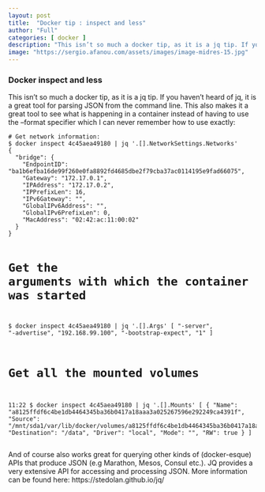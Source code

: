 ```yaml
---
layout: post
title:  "Docker tip : inspect and less"
author: "Full"
categories: [ docker ]
description: "This isn’t so much a docker tip, as it is a jq tip. If you haven’t heard of jq, it is a great tool for parsing JSON from the command line. This also makes it a great tool to see what is happening in a container instead of having to use the –format specifier which I can never remember how to use exactly"
image: "https://sergio.afanou.com/assets/images/image-midres-15.jpg"
---
```





<h3>Docker inspect and less</h3>

<p>This isn’t so much a docker tip, as it is a jq tip. If you haven’t heard of jq, it is a great tool for parsing JSON from the command line. This also makes it a great tool to see what is happening in a container instead of having to use the –format specifier which I can never remember how to use exactly:</p>

<div class="highlighter-rouge"><div class="highlight"><pre class="highlight"><code># Get network information:
$ docker inspect 4c45aea49180 | jq '.[].NetworkSettings.Networks'
{
  "bridge": {
    "EndpointID": "ba1b6efba16de99f260e0fa8892fd4685dbe2f79cba37ac0114195e9fad66075",
    "Gateway": "172.17.0.1",
    "IPAddress": "172.17.0.2",
    "IPPrefixLen": 16,
    "IPv6Gateway": "",
    "GlobalIPv6Address": "",
    "GlobalIPv6PrefixLen": 0,
    "MacAddress": "02:42:ac:11:00:02"
  }
}

# Get the arguments with which the container was started
$ docker inspect 4c45aea49180 | jq '.[].Args'
[
  "-server",
  "-advertise",
  "192.168.99.100",
  "-bootstrap-expect",
  "1"
]

# Get all the mounted volumes
11:22 $ docker inspect 4c45aea49180 | jq '.[].Mounts'
[
  {
    "Name": "a8125ffdf6c4be1db4464345ba36b0417a18aaa3a025267596e292249ca4391f",
    "Source": "/mnt/sda1/var/lib/docker/volumes/a8125ffdf6c4be1db4464345ba36b0417a18aaa3a025267596e292249ca4391f/_data",
    "Destination": "/data",
    "Driver": "local",
    "Mode": "",
    "RW": true
  }
]
</code></pre></div></div>


<p>And of course also works great for querying other kinds of (docker-esque) APIs that produce JSON (e.g Marathon, Mesos, Consul etc.). JQ provides a very extensive API for accessing and processing JSON. More information can be found here: https://stedolan.github.io/jq/</p>
